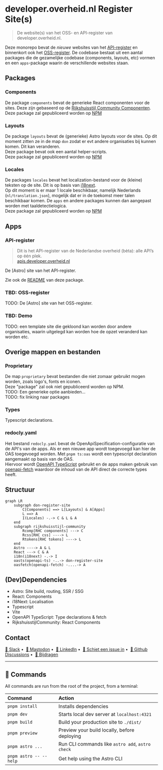 # developer.overheid.nl Register Site(s)

> De website(s) van het OSS- en API-register van developer.overheid.nl.

Deze monorepo bevat de *nieuwe* websites van het [API-register](https://apis.developer.overheid.nl) en binnenkort ook het [OSS-register](https://oss.developer.overheid.nl).
De codebase bestaat uit een aantal packages die de gezamelijke codebase (components, layouts, etc) vormen en een `apps`-package waarin de verschillende websites staan.

## Packages

### Components

De package `components` bevat de generieke React componenten voor de sites. Deze zijn gebaseerd op de [Rijkshuisstijl Community Componenten](https://github.com/nl-design-system/rijkshuisstijl-community).  
Deze package zal gepubliceerd worden op [NPM](https://www.npmjs.com/)

### Layouts

De package `layouts` bevat de (generieke) Astro layouts voor de sites. Op dit moment zitten ze in de map `don` zodat er evt andere organisaties bij kunnen komen. Dit kan veranderen.  
Deze package bevat ook een aantal helper-scripts.  
Deze package zal gepubliceerd worden op [NPM](https://www.npmjs.com/)

### Locales

De packages `locales` bevat het localization-bestand voor de (kleine) teksten op de site. Dit is op basis van [i18next](https://www.i18next.com/).  
Op dit moment is er maar 1 locale beschikbaar, namelijk Nederlands (`nl/translation.json`), mogelijk dat er in de toekomst meer talen beschikbaar komen. De `apps` en andere packages kunnen dan aangepast worden met taaldetectielogica.  
Deze package zal gepubliceerd worden op [NPM](https://www.npmjs.com/)

## Apps

### API-register

> Dit is het API-register van de Nederlandse overheid (bèta): alle API’s op één plek.  
> [apis.developer.overheid.nl](https://apis.developer.overheid.nl)

De [Astro] site van het API-register.

Zie ook de [README](/apps/api-register/README.md) van deze package.

### TBD: OSS-register

TODO: De [Astro] site van het OSS-register.

### TBD: Demo

TODO: een template site die gekloond kan worden door andere organisaties, waarin uitgelegd kan worden hoe de opzet veranderd kan worden etc.

## Overige mappen en bestanden

### Proprietary

De map `proprietary` bevat bestanden die niet zomaar gebruikt mogen worden, zoals logo's, fonts en iconen.  
Deze "package" zal ook niet gepubliceerd worden op NPM.  
TODO: Een generieke optie aanbieden...  
TODO: fix linking naar packages

### Types

Typescript declarations.

### redocly.yaml

Het bestand `redocly.yaml` bevat de OpenApiSpecification-configuratie van de API's van de apps. Als er een nieuwe app wordt toegevoegd kan hier de OAS toegevoegd worden. Met `pnpm ts:oas` wordt een typescript declaration aangemaakt op basis van de OAS.  
Hiervoor wordt [OpenAPI TypeScript](https://openapi-ts.dev/) gebruikt en de apps maken gebruik van [openapi-fetch](https://openapi-ts.dev/openapi-fetch/) waardoor de inhoud van de API direct de correcte types heeft.

## Structuur

```mermaid
graph LR
    subgraph don-register-site
        C[Components] ==> L[Layouts] & A[Apps]
        L ==> A
        I(Locales) -.-> C & L & A
    end
    subgraph rijkshuisstijl-community
        Rcomp[RHC components] ---> C 
        Rcss[RHC css] ----> L 
        Rtokens[RHC tokens] ----> L
    end
    Astro ----> A & L
    React ---> C & A
    i18n(i18next) -.-> I
    oasts(openapi-ts) -..-> don-register-site
    oasfetch(openapi-fetch) -....-> A
```

## (Dev)Dependencies

- Astro: Site build, routing, SSR / SSG
- React: Components
- i18Next: Localisation
- Typescript
- Vite
- OpenAPI TypeScript: Type declarations & fetch
- RijkshuisstijlCommunity: React Components

## Contact

[💬 Slack](https://codefornl.slack.com/archives/CFV4B3XE2)  •&nbsp;
[🐘 Mastodon](https://social.overheid.nl/@developer)  •&nbsp;
[👔 LinkedIn](https://www.linkedin.com/company/92926607)  •&nbsp;
[📨 Schiet een issue in](https://github.com/developer-overheid-nl/don-register-site/issues) •&nbsp;
[🔀 Github Discussions](https://github.com/orgs/developer-overheid-nl/discussions)  •&nbsp;
[📜 Bijdragen](https://developer.overheid.nl/contributing)

---

## 🧞 Commands

All commands are run from the root of the project, from a terminal:

| Command                   | Action                                           |
| :------------------------ | :----------------------------------------------- |
| `pnpm install`             | Installs dependencies                            |
| `pnpm dev`             | Starts local dev server at `localhost:4321`      |
| `pnpm build`           | Build your production site to `./dist/`          |
| `pnpm preview`         | Preview your build locally, before deploying     |
| `pnpm astro ...`       | Run CLI commands like `astro add`, `astro check` |
| `pnpm astro -- --help` | Get help using the Astro CLI                     |
